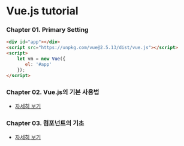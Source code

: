 # Vue.js tutorial

### Chapter 01. Primary Setting
```html
<div id="app"></div>
<script src="https://unpkg.com/vue@2.5.13/dist/vue.js"></script>
<script>
    let vm = new Vue({
       el: '#app' 
    });
</script>
```

### Chapter 02. Vue.js의 기본 사용법
- [자세히 보기](vuejs-starter/chap02/chap02_summary.md)

### Chapter 03. 컴포넌트의 기초
- [자세히 보기](vuejs-starter/chap03/chap03_summary.md)